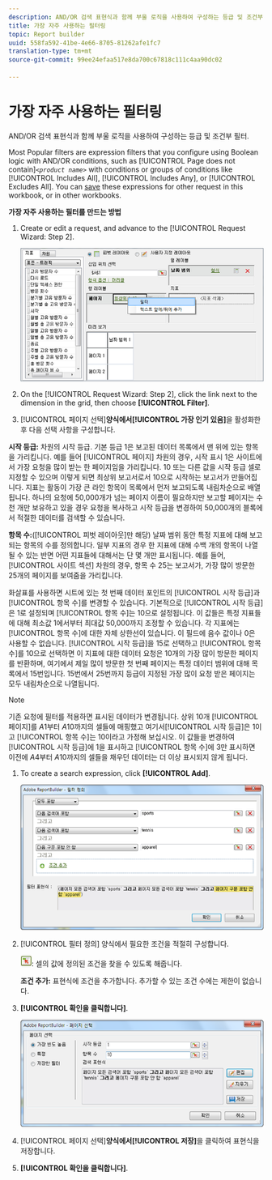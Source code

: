 ```yaml
---
description: AND/OR 검색 표현식과 함께 부울 로직을 사용하여 구성하는 등급 및 조건부 필터.
title: 가장 자주 사용하는 필터링
topic: Report builder
uuid: 558fa592-41be-4e66-8705-81262afe1fc7
translation-type: tm+mt
source-git-commit: 99ee24efaa517e8da700c67818c111c4aa90dc02

---
```



# 가장 자주 사용하는 필터링

AND/OR 검색 표현식과 함께 부울 로직을 사용하여 구성하는 등급 및 조건부 필터.

Most Popular filters are expression filters that you configure using Boolean logic with AND/OR conditions, such as [!UICONTROL Page does not contain]*`<product name>`* with conditions or groups of conditions like [!UICONTROL Includes All], [!UICONTROL Includes Any], or [!UICONTROL Excludes All]. You can [save](/help/analyze/report-builder/layout/c-filter-dimensions/saved-filters.md) these expressions for other request in this workbook, or in other workbooks.

**가장 자주 사용하는 필터를 만드는 방법**

1. Create or edit a request, and advance to the [!UICONTROL Request Wizard: Step 2].

   ![단계 정보](assets/dimension_filter.png)

1. On the [!UICONTROL Request Wizard: Step 2], click the link next to the dimension in the grid, then choose **[!UICONTROL Filter]**.
1.  [!UICONTROL 페이지 선택]**양식에서[!UICONTROL 가장 인기 있음]**&#x200B;을 활성화한 후 다음 선택 사항을 구성합니다. 

   **시작 등급:** 차원의 시작 등급. 기본 등급 1은 보고된 데이터 목록에서 맨 위에 있는 항목을 가리킵니다. 예를 들어 [!UICONTROL 페이지] 차원의 경우, 시작 표시 1은 사이트에서 가장 요청을 많이 받는 한 페이지임을 가리킵니다. 10 또는 다른 값을 시작 등급 셀로 지정할 수 있으며 이렇게 되면 최상위 보고서로서 10으로 시작하는 보고서가 만들어집니다. 지표는 활동이 가장 큰 라인 항목이 목록에서 먼저 보고되도록 내림차순으로 배열됩니다. 하나의 요청에 50,000개가 넘는 페이지 이름이 필요하지만 보고할 페이지는 수천 개만 보유하고 있을 경우 요청을 복사하고 시작 등급을 변경하여 50,000개의 블록에서 적절한 데이터를 검색할 수 있습니다.

   **항목 수:**([!UICONTROL 피벗 레이아웃]만 해당) 날짜 범위 동안 특정 지표에 대해 보고되는 항목의 수를 정의합니다. 일부 지표의 경우 한 지표에 대해 수백 개의 항목이 나열될 수 있는 반면 어떤 지표들에 대해서는 단 몇 개만 표시됩니다. 예를 들어, [!UICONTROL 사이트 섹션] 차원의 경우, 항목 수 25는 보고서가, 가장 많이 방문한 25개의 페이지를 보여줌을 가리킵니다.

   화살표를 사용하면 시트에 있는 첫 번째 데이터 포인트의 [!UICONTROL 시작 등급]과 [!UICONTROL 항목 수]를 변경할 수 있습니다. 기본적으로 [!UICONTROL 시작 등급]은 1로 설정되며 [!UICONTROL 항목 수]는 10으로 설정됩니다. 이 값들은 특정 지표들에 대해 최소값 1에서부터 최대값 50,000까지 조정할 수 있습니다. 각 지표에는 [!UICONTROL 항목 수]에 대한 자체 상한선이 있습니다. 이 필드에 음수 값이나 0은 사용할 수 없습니다. [!UICONTROL 시작 등급]을 15로 선택하고 [!UICONTROL 항목 수]를 10으로 선택하면 이 지표에 대한 데이터 요청은 10개의 가장 많이 방문한 페이지를 반환하며, 여기에서 제일 많이 방문한 첫 번째 페이지는 특정 데이터 범위에 대해 목록에서 15번입니다. 15번에서 25번까지 등급이 지정된 가장 많이 요청 받은 페이지는 모두 내림차순으로 나열됩니다.

   >[!NOTE]
   >
   >기존 요청에 필터를 적용하면 표시된 데이터가 변경됩니다. 상위 10개 [!UICONTROL 페이지]를 $A$1부터 $A$10까지의 셀들에 매핑했고 여기서[!UICONTROL 시작 등급]은 1이고 [!UICONTROL 항목 수]는 10이라고 가정해 보십시오. 이 값들을 변경하여 [!UICONTROL 시작 등급]에 1을 표시하고 [!UICONTROL 항목 수]에 3만 표시하면 이전에 $A$4부터 $A$10까지의 셀들을 채우던 데이터는 더 이상 표시되지 않게 됩니다.

1. To create a search expression, click **[!UICONTROL Add]**.

   ![단계 정보](assets/expressions_define_filter.png)

1. [!UICONTROL 필터 정의] 양식에서 필요한 조건을 적절히 구성합니다.

   ![select_cell_icon.png](assets/select_cell_icon.png): 셀의 값에 정의된 조건을 찾을 수 있도록 해줍니다.

   **조건 추가:** 표현식에 조건을 추가합니다. 추가할 수 있는 조건 수에는 제한이 없습니다.

1. **[!UICONTROL 확인을 클릭합니다]**.

   ![단계 정보](assets/choose_page_02.png)

1. [!UICONTROL 페이지 선택]**양식에서[!UICONTROL 저장]**&#x200B;을 클릭하여 표현식을 저장합니다.
1. **[!UICONTROL 확인을 클릭합니다]**.
